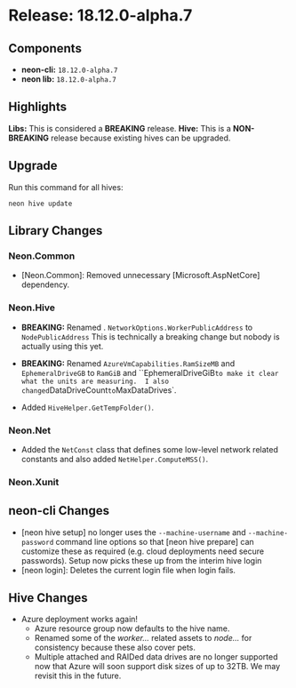 # Release: 18.12.0-alpha.7

## Components

* **neon-cli:** `18.12.0-alpha.7`
* **neon lib:** `18.12.0-alpha.7`

## Highlights

**Libs:** This is considered a **BREAKING** release.
**Hive:** This is a **NON-BREAKING** release because existing hives can be upgraded.


## Upgrade

Run this command for all hives:

```
neon hive update
```

## Library Changes

### Neon.Common

* [Neon.Common]: Removed unnecessary [Microsoft.AspNetCore] dependency.

### Neon.Hive

* **BREAKING:** Renamed . `NetworkOptions.WorkerPublicAddress` to `NodePublicAddress` This is technically a breaking change but nobody is actually using this yet.
* **BREAKING:** Renamed `AzureVmCapabilities.RamSizeMB` and `EphemeralDriveGB` to `RamGiB` and ``EphemeralDriveGiB` to make it clear what the units are measuring.  I also changed `DataDriveCount` to `MaxDataDrives`.

* Added `HiveHelper.GetTempFolder()`.

### Neon.Net

* Added the `NetConst` class that defines some low-level network related constants and also added `NetHelper.ComputeMSS()`.

### Neon.Xunit

## neon-cli Changes

* [neon hive setup] no longer uses the `--machine-username` and `--machine-password` command line options so that [neon hive prepare] can customize these as required (e.g. cloud deployments need secure passwords).  Setup now picks these up from the interim hive login 
* [neon login]: Deletes the current login file when login fails.

## Hive Changes

* Azure deployment works again!
  * Azure resource group now defaults to the hive name.
  * Renamed some of the *worker...* related assets to *node...* for consistency because these also cover pets.
  * Multiple attached and RAIDed data drives are no longer supported now that Azure will soon support disk sizes of up to 32TB.  We may revisit this in the future.
   
